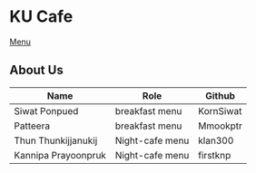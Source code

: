 # KU Cafe

[Menu](menu.md)

## About Us

| Name          | Role           | Github    |
| ------------- | -------------- | --------- |
| Siwat Ponpued | breakfast menu | KornSiwat |
| Patteera      | breakfast menu | Mmookptr  |
| Thun Thunkijjanukij | Night-cafe menu | klan300 |
| Kannipa Prayoonpruk | Night-cafe menu | firstknp |